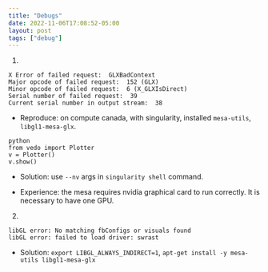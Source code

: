 ```yaml
---
title: "Debugs"
date: 2022-11-06T17:08:52-05:00
layout: post
tags: ["debug"]
---
```


1. 
```
X Error of failed request:  GLXBadContext
Major opcode of failed request:  152 (GLX)
Minor opcode of failed request:  6 (X_GLXIsDirect)
Serial number of failed request:  39
Current serial number in output stream:  38
```

- Reproduce: on compute canada, with singularity, installed `mesa-utils`, `libgl1-mesa-glx`. 
```
python
from vedo import Plotter
v = Plotter()
v.show()
```

- Solution: use `--nv` args in `singularity shell` command.

- Experience: the mesa requires nvidia graphical card to run correctly. It is necessary to have one GPU.

2. 
```
libGL error: No matching fbConfigs or visuals found
libGL error: failed to load driver: swrast
```

- Solution: `export LIBGL_ALWAYS_INDIRECT=1`, `apt-get install -y mesa-utils libgl1-mesa-glx`
